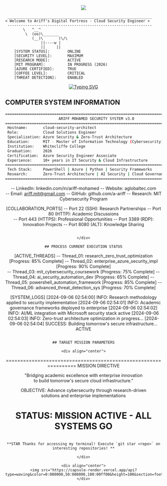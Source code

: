 <div align="center">
<img src="https://capsule-render.vercel.app/api?type=slice&color=0:00ff00,50:008000,100:000000&height=220&section=header&text=TERMINAL%20ACCESS&fontSize=45&fontColor=00ff00&fontAlignY=60&desc=Ariff%20Mohamed%20-%20Security%20Architect&descAlignY=80&descSize=16" />
</div>

```
 _________________________________________________________________
< Welcome to Ariff's Digital Fortress - Cloud Security Engineer >
 -----------------------------------------------------------------
        \   ^__^
         \  (oo)\_______
            (__)\       )\/\
                ||----w |
                ||     ||
    [SYSTEM STATUS]:        ONLINE
    [SECURITY LEVEL]:       MAXIMUM  
    [RESEARCH MODE]:        ACTIVE
    [MIT PROGRAM]:          IN PROGRESS (2026)
    [AZURE CERTIFIED]:      TRUE
    [COFFEE LEVEL]:         CRITICAL
    [THREAT DETECTION]:     ENABLED
```

<div align="center">
  
  
[![Typing SVG](https://readme-typing-svg.herokuapp.com?font=Courier+New&size=16&pause=1000&color=00FF00&center=true&vCenter=true&width=800&lines=root%40azure-security%3A~%23+whoami;%3E+Ariff+Mohamed+-+Cloud+Solutions+Engineer;root%40azure-security%3A~%23+ls+specializations%2F;%3E+Azure_Security+PowerShell_Automation+Zero_Trust+Intune;root%40azure-security%3A~%23+cat+education.txt;%3E+MIT+Cybersecurity+Specialization+(2026)+-+Whitecliffe+College;root%40azure-security%3A~%23+systemctl+status+research;%3E+Zero-trust+architecture+optimization...+ACTIVE;root%40azure-security%3A~%23+ps+aux+%7C+grep+innovation;%3E+AI-powered+security+automation...+RUNNING)](https://git.io/typing-svg)
  
</div>

## COMPUTER SYSTEM INFORMATION
```bash
================================================================================
                        ARIFF MOHAMED SECURITY SYSTEM v3.0                   
================================================================================
 Hostname:       cloud-security-architect                                    
 Role:           Cloud Solutions Engineer                                     
 Specialization: Azure Security & Zero-Trust Architecture                    
 Education:      MIT - Master of Information Technology (Cybersecurity)      
 Institution:    Whitecliffe College                                         
 Graduation:     2026                                                        
 Certification:  Azure Security Engineer Associate                           
 Experience:     10+ years in IT Security & Cloud Infrastructure             
================================================================================
 Tech Stack:     PowerShell | Azure | Python | Security Frameworks          
 Research:       Zero-Trust Architecture | AI Security | Cloud Governance    
================================================================================
```

<div align="center">

-- LinkedIn: linkedin.com/in/ariff-mohamed
-- Website: aglobaltec.com  
-- Email: ariff.mit@gmail.com
-- GitHub: github.com/a-ariff
-- Research: MIT Cybersecurity Program

[COLLABORATION_PORTS]
-- Port 22   (SSH): Research Partnerships
-- Port 80   (HTTP): Academic Discussions  
-- Port 443  (HTTPS): Professional Opportunities
-- Port 3389 (RDP): Innovation Projects
-- Port 8080 (ALT): Knowledge Sharing
```

</div>

## PROCESS CURRENT EXECUTION STATUS
```
[ACTIVE_THREADS]
-- Thread_01: research_zero_trust_optimization     [Progress: 85% Complete]
-- Thread_02: enterprise_azure_security_impl      [Progress: 90% Complete]  
-- Thread_03: mit_cybersecurity_coursework        [Progress: 75% Complete]
-- Thread_04: ai_security_automation_dev          [Progress: 65% Complete]
-- Thread_05: powershell_automation_framework     [Progress: 85% Complete]
-- Thread_06: advanced_threat_detection_sys       [Progress: 70% Complete]

[SYSTEM_LOGS]
[2024-09-06 02:54:00] INFO: Research methodology applied to security implementation
[2024-09-06 02:54:01] INFO: Academic governance frameworks deployed to enterprise
[2024-09-06 02:54:02] INFO: AI/ML integration with Microsoft security stack active
[2024-09-06 02:54:03] INFO: Zero-trust architecture optimization in progress...
[2024-09-06 02:54:04] SUCCESS: Building tomorrow's secure infrastructure... ACTIVE
```

## TARGET MISSION PARAMETERS

<div align="center">

```
================================================================
                        MISSION DIRECTIVE                      
                                                                
  "Bridging academic excellence with enterprise innovation      
   to build tomorrow's secure cloud infrastructure."            
                                                                
  OBJECTIVE: Advance cybersecurity through research-driven     
             solutions and enterprise implementations           
                                                                
  STATUS: MISSION ACTIVE - ALL SYSTEMS GO                      
================================================================
```

**STAR Thanks for accessing my terminal! Execute `git star <repo>` on interesting repositories! **

</div>

<div align="center">
<img src="https://capsule-render.vercel.app/api?type=waving&color=0:000000,50:008000,100:00ff00&height=100&section=footer"/>
</div>
